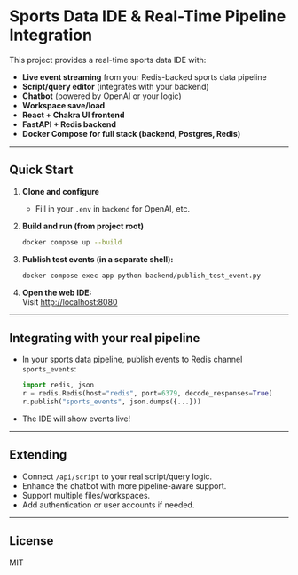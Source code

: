 # Sports Data IDE & Real-Time Pipeline Integration

This project provides a real-time sports data IDE with:

- **Live event streaming** from your Redis-backed sports data pipeline
- **Script/query editor** (integrates with your backend)
- **Chatbot** (powered by OpenAI or your logic)
- **Workspace save/load**
- **React + Chakra UI frontend**
- **FastAPI + Redis backend**
- **Docker Compose for full stack (backend, Postgres, Redis)**

---

## Quick Start

1. **Clone and configure**
    - Fill in your `.env` in `backend` for OpenAI, etc.

2. **Build and run (from project root)**
    ```sh
    docker compose up --build
    ```

3. **Publish test events (in a separate shell):**
    ```sh
    docker compose exec app python backend/publish_test_event.py
    ```

4. **Open the web IDE:**  
    Visit [http://localhost:8080](http://localhost:8080)

---

## Integrating with your real pipeline

- In your sports data pipeline, publish events to Redis channel `sports_events`:
    ```python
    import redis, json
    r = redis.Redis(host="redis", port=6379, decode_responses=True)
    r.publish("sports_events", json.dumps({...}))
    ```
- The IDE will show events live!

---

## Extending

- Connect `/api/script` to your real script/query logic.
- Enhance the chatbot with more pipeline-aware support.
- Support multiple files/workspaces.
- Add authentication or user accounts if needed.

---

## License

MIT